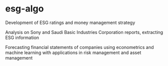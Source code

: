 # esg-algo
Development of ESG ratings and money management strategy

Analysis on Sony and Saudi Basic Industries Corporation reports, extracting ESG information

Forecasting financial statements of companies using econometrics and machine learning with applications in risk management and asset management
